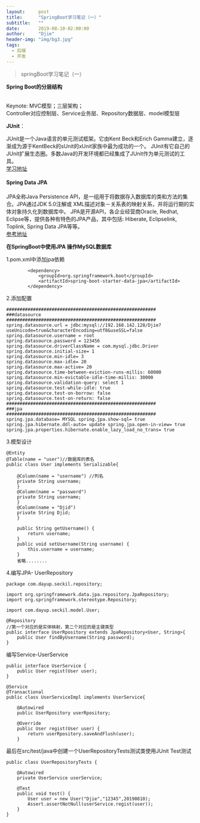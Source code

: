 ```yaml
---
layout:     post
title:      "SpringBoot学习笔记（一）"
subtitle:   ""
date:       2019-08-10-02:00:00
author:     "Djie"
header-img: "img/bg3.jpg"
tags:
  - 后端
  - 开发
---
```


> springBoot学习笔记（一）

**Spring Boot的分层结构**

<br>Keynote: MVC模型；三层架构； 
<br>Controller对应控制层、Service业务层、Repository数据层、model模型层 

**JUnit**：

JUnit是一个Java语言的单元测试框架。它由Kent Beck和Erich Gamma建立，逐渐成为源于KentBeck的sUnit的xUnit家族中最为成功的一个。 JUnit有它自己的JUnit扩展生态圈。多数Java的开发环境都已经集成了JUnit作为单元测试的工具。 
<br>[学习地址](https://www.w3cschool.cn/junit/) 

#### Spring Data JPA

JPA全称Java Persistence API，是一组用于将数据存入数据库的类和方法的集合。JPA通过JDK 5.0注解或
XML描述对象－关系表的映射关系，并将运行期的实体对象持久化到数据库中。 
JPA是开源API，各企业经营商Oracle, Redhat, Eclipse等，提供各种有特色的JPA产品，其中包括: Hiberate, 
Eclipselink, Toplink, Spring Data JPA等等。 
<br>[参考地址](https://docs.spring.io/spring-data/jpa/docs/2.1.0.M3/reference/html/ )

**在SpringBoot中使用JPA 操作MySQL数据库**

1.pom.xml中添加jpa依赖

```
		<dependency>
			<groupId>org.springframework.boot</groupId>
			<artifactId>spring-boot-starter-data-jpa</artifactId>
		</dependency>
```

2.添加配置

```
######################################################## 
###datasource 
######################################################## 
spring.datasource.url = jdbc:mysql://192.168.142.128/Djie?useUnicode=true&characterEncoding=utf8&useSSL=false 
spring.datasource.username = root 
spring.datasource.password = 123456 
spring.datasource.driverClassName = com.mysql.jdbc.Driver
spring.datasource.initial-size= 1 
spring.datasource.min-idle= 3 
spring.datasource.max-idle= 20 
spring.datasource.max-active= 20 
spring.datasource.time-between-eviction-runs-millis: 60000 
spring.datasource.min-evictable-idle-time-millis: 30000 
spring.datasource.validation-query: select 1 
spring.datasource.test-while-idle: true 
spring.datasource.test-on-borrow: false 
spring.datasource.test-on-return: false ######################################################## 
###jpa 
######################################################## 
spring.jpa.database= MYSQL spring.jpa.show-sql= true 
spring.jpa.hibernate.ddl-auto= update spring.jpa.open-in-view= true spring.jpa.properties.hibernate.enable_lazy_load_no_trans= true
```

3.模型设计

```
@Entity
@Table(name = "user")//数据库的表名
public class User implements Serializable{

	@Column(name = "username") //列名
	private String username;
	}
	@Column(name = "password") 
	private String username;
	}
	@Column(name = "Djid") 
	private String Djid;
	}
	
	public String getUsername() {
		return username;
	}
	public void setUsername(String username) {
		this.username = username;
	}
	省略........
```

4.编写JPA- UserRepository

```
package com.dayup.seckil.repository;

import org.springframework.data.jpa.repository.JpaRepository;
import org.springframework.stereotype.Repository;

import com.dayup.seckil.model.User;

@Repository 
//第一个对应的是实体映射，第二个对应的是主键类型
public interface UserRpository extends JpaRepository<User, String>{
	public User findByUsername(String password);
}

```

编写Service-UserService 

```
public interface UserService {
	public User regist(User user);
}

```

```
@Service
@Transactional
public class UserServiceImpl implements UserService{

	@Autowired
	public UserRpository userRpository;
	
	@Override
	public User regist(User user) {
		return userRpository.saveAndFlush(user);
	}

```

最后在src/test/java中创建一个UserRepositoryTests测试类使用JUnit Test测试

```
public class UserRepositoryTests {

	@Autowired
	private UserService userService;
	
	@Test
	public void test() {
		User user = new User("Djie","12345",20190810);
		Assert.assertNotNull(userService.regist(user));
	}
}
```